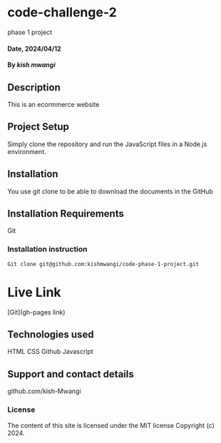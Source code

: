 # code-challenge-2
phase 1 project

#### Date, 2024/04/12

#### By *kish mwangi*

## Description
This is an ecormmerce website 

## Project Setup
Simply clone the repository and run the JavaScript files in a Node.js environment.
## Installation
You use git clone to be able to download the documents in the GitHub

## Installation Requirements
Git

### Installation instruction
```
Git clone git@github.com:kishmwangi/code-phase-1-project.git

```

# Live Link
[Git](gh-pages link)

## Technologies used
HTML
CSS
Github
Javascript

## Support and contact details
github.com/kish-Mwangi

### License
The content of this site is licensed under the MIT license
Copyright (c) 2024.
